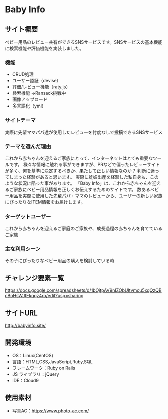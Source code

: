 # Baby Info

## サイト概要

ベビー用品のレビュー共有ができるSNSサービスです。SNSサービスの基本機能に検索機能や評価機能を実装しました。

### 機能

- CRUD処理
- ユーザー認証（devise）
- 評価/レビュー機能（raty.js）
- 検索機能 →Ransack挑戦中
- 画像アップロード
- 多言語化（yml）

### サイトテーマ

実際に先輩ママパパ達が使用したレビューを忖度なしで投稿できるSNSサービス

### テーマを選んだ理由

これから赤ちゃんを迎えるご家族にとって、インターネットはとても重要なツールです。
様々な情報に触れる事ができますが、PRなどで偏ったレビューサイトが多く、何を基準に決定するべきか、果たして正しい情報なのか？
判断に迷ってしまった経験があると思います。
実際に妊娠出産を経験した私自身も、このような状況に陥った事があります。
「Baby Info」は、これから赤ちゃんを迎えるご家族にベビー用品情報を正しくお伝えするためのサイトです。
数あるベビー用品を実際に使用した先輩パパ・ママのレビューから、ユーザーの新しい家族にぴったりなITEM情報をお届けします。

### ターゲットユーザー

これから赤ちゃんを迎えるご家庭のご家族や、成長過程の赤ちゃんを育てているご家族

### 主な利用シーン

その子にぴったりなベビー用品の購入を検討している時

## チャレンジ要素一覧

<https://docs.google.com/spreadsheets/d/1bOjtpAV9nIZObUltvmcu5xgQzQBcBoHsWJtEkqqz4ro/edit?usp=sharing>

## サイトURL

<http://babyinfo.site/>

## 開発環境

- OS：Linux(CentOS)
- 言語：HTML,CSS,JavaScript,Ruby,SQL
- フレームワーク：Ruby on Rails
- JS ライブラリ：jQuery
- IDE：Cloud9

## 使用素材

- 写真AC：https://www.photo-ac.com/